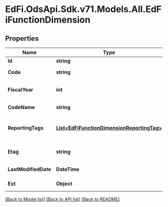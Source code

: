 # EdFi.OdsApi.Sdk.v71.Models.All.EdFiFunctionDimension

## Properties

Name | Type | Description | Notes
------------ | ------------- | ------------- | -------------
**Id** | **string** |  | [optional] 
**Code** | **string** | The code representation of the account function dimension. | 
**FiscalYear** | **int** | The fiscal year for which the account function dimension is valid. | 
**CodeName** | **string** | A description of the account function dimension. | [optional] 
**ReportingTags** | [**List&lt;EdFiFunctionDimensionReportingTag&gt;**](EdFiFunctionDimensionReportingTag.md) | An unordered collection of functionDimensionReportingTags. Optional tag for accountability reporting. | [optional] 
**Etag** | **string** | A unique system-generated value that identifies the version of the resource. | [optional] 
**LastModifiedDate** | **DateTime** | The date and time the resource was last modified. | [optional] 
**Ext** | **Object** | Extensions to the FunctionDimension entity. | [optional] 

[[Back to Model list]](../README.md#documentation-for-models) [[Back to API list]](../README.md#documentation-for-api-endpoints) [[Back to README]](../README.md)

